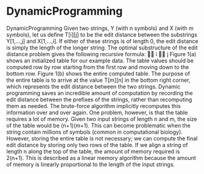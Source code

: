 # DynamicProgramming
DynamicProgramming
Given two strings, Y (with n symbols) and X (with m symbols), let us define T[i][j] to be the edit distance between the substrings Y[1,...,j] and X[1,...,i]. If either of these strings is of length 0, the edit distance is simply the length of the longer string. The optimal substructure of the edit distance problem gives the following recursive formula:
 i  j
Figure 1(a) shows an initialized table for our example data. The table values should be computed row by row starting from the first row and moving down to the bottom row. Figure 1(b) shows the entire computed table. The purpose of the entire table is to arrive at the value T[m][n] in the bottom right corner, which represents the edit distance between the two strings.
Dynamic programming saves an incredible amount of computation by recording the edit distance between the prefixes of the strings, rather than recomputing them as needed. The brute-force algorithm implicitly recomputes this information over and over again. One problem, however, is that the table requires a lot of memory. Given two input strings of length n and m, the size of the table would be (n+1)(m+1). This can become problematic when the string contain millions of symbols (common in computational biology).
However, storing the entire table is not necessary; we can compute the final edit distance by storing only two rows of the table. If we align a string of length n along the top of the table, the amount of memory required is 2(n+1). This is described as a linear memory algorithm because the amount of memory is linearly proportional to the length of the input strings.
